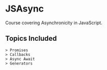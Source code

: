 # JSAsync
Course covering Asynchronicity in JavaScript. 

## Topics Included

```
> Promises
> Callbacks
> Async Await
> Generators
```
